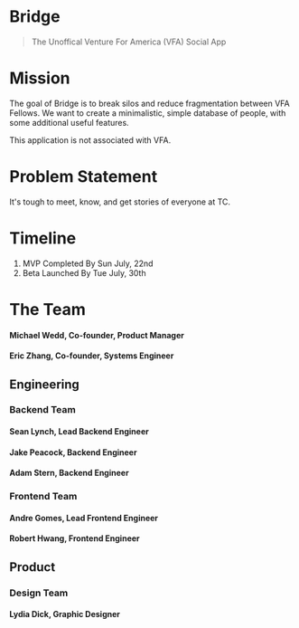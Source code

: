 # Bridge

> The Unoffical Venture For America (VFA) Social App

# Mission

The goal of Bridge is to break silos and reduce fragmentation between VFA Fellows. We want to create a minimalistic, simple database of people, with some additional useful features. 

This application is not associated with VFA.

# Problem Statement

It's tough to meet, know, and get stories of everyone at TC.

# Timeline 

1. MVP Completed By Sun July, 22nd
2. Beta Launched By Tue July, 30th

# The Team
 
#### Michael Wedd, Co-founder, Product Manager
#### Eric Zhang, Co-founder, Systems Engineer

## Engineering

### Backend Team
#### Sean Lynch, Lead Backend Engineer                 
#### Jake Peacock, Backend Engineer
#### Adam Stern, Backend Engineer

### Frontend Team
#### Andre Gomes, Lead Frontend Engineer
#### Robert Hwang, Frontend Engineer

## Product 

### Design Team
#### Lydia Dick, Graphic Designer




